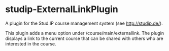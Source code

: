 studip-ExternalLinkPlugin
=========================

A plugin for the Stud.IP course management system (see http://studip.de/).

This plugin adds a menu option under /course/main/externallink.
The plugin displays a link to the current course that can be shared with others who are interested in the course.
